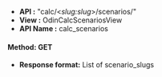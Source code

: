* __API :__ "calc/<*slug:slug*>/scenarios/"
* __View :__ OdinCalcScenariosView
* __API Name :__ calc_scenarios



#### Method: GET
* __Response format:__ List of scenario_slugs

  